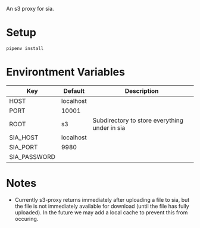 An s3 proxy for sia.

# Setup

```
pipenv install
```

# Environtment Variables

| Key          | Default   | Description                                   |
|--------------|-----------|-----------------------------------------------|
| HOST         | localhost |                                               |
| PORT         | 10001     |                                               |
| ROOT         | s3        | Subdirectory to store everything under in sia |
| SIA_HOST     | localhost |                                               |
| SIA_PORT     | 9980      |                                               |
| SIA_PASSWORD |           |                                               |

# Notes

* Currently s3-proxy returns immediately after uploading a file
  to sia, but the file is not immediately available for download (until the
  file has fully uploaded). In the future we may add a local cache to prevent
  this from occuring.

